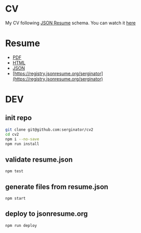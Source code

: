CV
==

My CV following [JSON Resume](https://json-schema.org/) schema.
You can watch it [here](http://serginator.github.io/cv2/resume.html)

# Resume

- [PDF](out/resume.pdf)
- [HTML](out/resume.html)
- [JSON](resume.json)
- [https://registry.jsonresume.org/serginator](https://registry.jsonresume.org/serginator)

# DEV

## init repo
```sh
git clone git@github.com:serginator/cv2
cd cv2
npm i --no-save
npm run install
```

## validate resume.json
`npm test`

## generate files from resume.json
`npm start`

## deploy to jsonresume.org
`npm run deploy`
